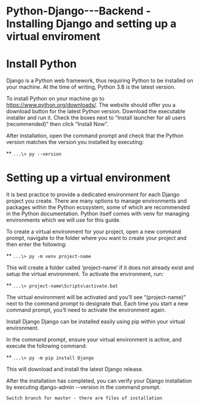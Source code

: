 # Python-Django---Backend - Installing Django and setting up a virtual enviroment

# Install Python
Django is a Python web framework, thus requiring Python to be installed on your machine. At the time of writing, Python 3.8 is the latest version.

To install Python on your machine go to https://www.python.org/downloads/. The website should offer you a download button for the latest Python version. Download the executable installer and run it. Check the boxes next to “Install launcher for all users (recommended)” then click “Install Now”.

After installation, open the command prompt and check that the Python version matches the version you installed by executing:

** ```...\> py --version```

# Setting up a virtual environment 
It is best practice to provide a dedicated environment for each Django project you create. There are many options to manage environments and packages within the Python ecosystem, some of which are recommended in the Python documentation. Python itself comes with venv for managing environments which we will use for this guide.

To create a virtual environment for your project, open a new command prompt, navigate to the folder where you want to create your project and then enter the following:

** ```...\> py -m venv project-name```

This will create a folder called ‘project-name’ if it does not already exist and setup the virtual environment. To activate the environment, run:

** ```...\> project-name\Scripts\activate.bat```

The virtual environment will be activated and you’ll see “(project-name)” next to the command prompt to designate that. Each time you start a new command prompt, you’ll need to activate the environment again.

Install Django
Django can be installed easily using pip within your virtual environment.

In the command prompt, ensure your virtual environment is active, and execute the following command:

** ```...\> py -m pip install Django```

This will download and install the latest Django release.

After the installation has completed, you can verify your Django installation by executing django-admin --version in the command prompt.


```Switch branch for master - there are files of installation```

